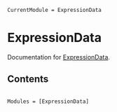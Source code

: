 ```@meta
CurrentModule = ExpressionData
```

# ExpressionData

Documentation for [ExpressionData](https://github.com/damourChris/ExpressionData.jl).

## Contents


```@index
```

```@autodocs
Modules = [ExpressionData]
```
